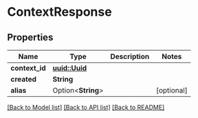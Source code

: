 # ContextResponse

## Properties

Name | Type | Description | Notes
------------ | ------------- | ------------- | -------------
**context_id** | [**uuid::Uuid**](uuid::Uuid.md) |  | 
**created** | **String** |  | 
**alias** | Option<**String**> |  | [optional]

[[Back to Model list]](../README.md#documentation-for-models) [[Back to API list]](../README.md#documentation-for-api-endpoints) [[Back to README]](../README.md)


